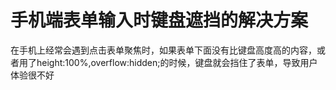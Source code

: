# 手机端表单输入时键盘遮挡的解决方案
在手机上经常会遇到点击表单聚焦时，如果表单下面没有比键盘高度高的内容，或者用了height:100%,overflow:hidden;的时候，键盘就会挡住了表单，导致用户体验很不好
